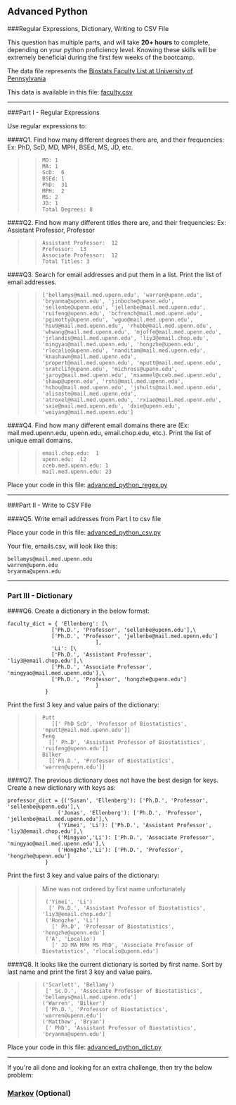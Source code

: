 ## Advanced Python    

###Regular Expressions, Dictionary, Writing to CSV File  

This question has multiple parts, and will take **20+ hours** to complete, depending on your python proficiency level.  Knowing these skills will be extremely beneficial during the first few weeks of the bootcamp.

The data file represents the [Biostats Faculty List at University of Pennsylvania](http://www.med.upenn.edu/cceb/biostat/faculty.shtml)

This data is available in this file:  [faculty.csv](python/faculty.csv)

--- 

###Part I - Regular Expressions  

Use regular expressions to:

####Q1. Find how many different degrees there are, and their frequencies: Ex:  PhD, ScD, MD, MPH, BSEd, MS, JD, etc.

>>```
>>MD: 1
>>MA: 1
>>ScD:  6
>>BSEd: 1
>>PhD:  31
>>MPH:  2
>>MS: 2
>>JD: 1
>>Total Degrees: 8
>>```


####Q2. Find how many different titles there are, and their frequencies:  Ex:  Assistant Professor, Professor

>>```
>>Assistant Professor:  12
>>Professor:  13
>>Associate Professor:  12
>>Total Titles: 3
>>```

####Q3. Search for email addresses and put them in a list.  Print the list of email addresses.

>>```
>>['bellamys@mail.med.upenn.edu', 'warren@upenn.edu', 'bryanma@upenn.edu', 'jinboche@upenn.edu', 'sellenbe@upenn.edu', 'jellenbe@mail.med.upenn.edu', 'ruifeng@upenn.edu', 'bcfrench@mail.med.upenn.edu', 'pgimotty@upenn.edu', 'wguo@mail.med.upenn.edu', 'hsu9@mail.med.upenn.edu', 'rhubb@mail.med.upenn.edu', 'whwang@mail.med.upenn.edu', 'mjoffe@mail.med.upenn.edu', 'jrlandis@mail.med.upenn.edu', 'liy3@email.chop.edu', 'mingyao@mail.med.upenn.edu', 'hongzhe@upenn.edu', 'rlocalio@upenn.edu', 'nanditam@mail.med.upenn.edu', 'knashawn@mail.med.upenn.edu', 'propert@mail.med.upenn.edu', 'mputt@mail.med.upenn.edu', 'sratclif@upenn.edu', 'michross@upenn.edu', 'jaroy@mail.med.upenn.edu', 'msammel@cceb.med.upenn.edu', 'shawp@upenn.edu', 'rshi@mail.med.upenn.edu', 'hshou@mail.med.upenn.edu', 'jshults@mail.med.upenn.edu', 'alisaste@mail.med.upenn.edu', 'atroxel@mail.med.upenn.edu', 'rxiao@mail.med.upenn.edu', 'sxie@mail.med.upenn.edu', 'dxie@upenn.edu', 'weiyang@mail.med.upenn.edu'] 
>>```

####Q4. Find how many different email domains there are (Ex:  mail.med.upenn.edu, upenn.edu, email.chop.edu, etc.).  Print the list of unique email domains.

>>```
>> email.chop.edu:  1
>> upenn.edu:  12
>> cceb.med.upenn.edu: 1
>> mail.med.upenn.edu: 23
>>```
Place your code in this file: [advanced_python_regex.py](python/advanced_python_regex.py)

---

###Part II - Write to CSV File

####Q5.  Write email addresses from Part I to csv file

Place your code in this file: [advanced_python_csv.py](python/advanced_python_csv.py)

Your file, emails.csv, will look like this:
```
bellamys@mail.med.upenn.edu
warren@upenn.edu
bryanma@upenn.edu
```

---

### Part III - Dictionary

####Q6.  Create a dictionary in the below format:
```
faculty_dict = { 'Ellenberg': [\
              ['Ph.D.', 'Professor', 'sellenbe@upenn.edu'],\
              ['Ph.D.', 'Professor', 'jellenbe@mail.med.upenn.edu']
                            ],
              'Li': [\
              ['Ph.D.', 'Assistant Professor', 'liy3@email.chop.edu'],\
              ['Ph.D.', 'Associate Professor', 'mingyao@mail.med.upenn.edu'],\
              ['Ph.D.', 'Professor', 'hongzhe@upenn.edu']
                            ]
            }
```
Print the first 3 key and value pairs of the dictionary:

>> ```
>> Putt
>>    [[' PhD ScD', 'Professor of Biostatistics', 'mputt@mail.med.upenn.edu']]
>> Feng
>>   [[' Ph.D', 'Assistant Professor of Biostatistics', 'ruifeng@upenn.edu']]
>> Bilker
>>   [['Ph.D.', 'Professor of Biostatistics', 'warren@upenn.edu']]
>> ```

####Q7.  The previous dictionary does not have the best design for keys.  Create a new dictionary with keys as:

```
professor_dict = {('Susan', 'Ellenberg'): ['Ph.D.', 'Professor', 'sellenbe@upenn.edu'],\
                ('Jonas', 'Ellenberg'): ['Ph.D.', 'Professor', 'jellenbe@mail.med.upenn.edu'],\
                ('Yimei', 'Li'): ['Ph.D.', 'Assistant Professor', 'liy3@email.chop.edu'],\
                ('Mingyao','Li'): ['Ph.D.', 'Associate Professor', 'mingyao@mail.med.upenn.edu'],\
                ('Hongzhe','Li'): ['Ph.D.', 'Professor', 'hongzhe@upenn.edu']
            }
```

Print the first 3 key and value pairs of the dictionary:

>> Mine was not ordered by first name unfortunately
>>```
>>  ('Yimei', 'Li')
>>   [' Ph.D.', 'Assistant Professor of Biostatistics', 'liy3@email.chop.edu']
>>  ('Hongzhe', 'Li')
>>    [' Ph.D', 'Professor of Biostatistics', 'hongzhe@upenn.edu']
>>  ('A', 'Localio')
>>    [' JD MA MPH MS PhD', 'Associate Professor of Biostatistics', 'rlocalio@upenn.edu']
>>```

####Q8.  It looks like the current dictionary is sorted by first name.  Sort by last name and print the first 3 key and value pairs.  

>>```
>>('Scarlett', 'Bellamy')
>>  [' Sc.D.', 'Associate Professor of Biostatistics', 'bellamys@mail.med.upenn.edu']
>>('Warren', 'Bilker')
>>  ['Ph.D.', 'Professor of Biostatistics', 'warren@upenn.edu']
>>('Matthew', 'Bryan')
>>  [' PhD', 'Assistant Professor of Biostatistics', 'bryanma@upenn.edu']
>>```


Place your code in this file: [advanced_python_dict.py](python/advanced_python_dict.py)

--- 

If you're all done and looking for an extra challenge, then try the below problem:  

### [Markov](python/markov.py) (Optional)

